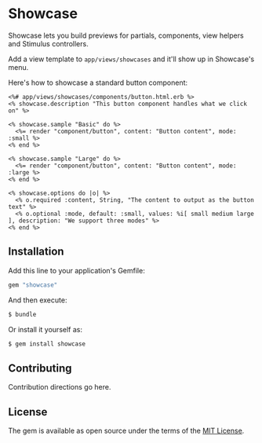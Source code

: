 # Showcase

Showcase lets you build previews for partials, components, view helpers and Stimulus controllers.

Add a view template to `app/views/showcases` and it'll show up in Showcase's menu.

Here's how to showcase a standard button component:

```erb
<%# app/views/showcases/components/button.html.erb %>
<% showcase.description "This button component handles what we click on" %>

<% showcase.sample "Basic" do %>
  <%= render "component/button", content: "Button content", mode: :small %>
<% end %>

<% showcase.sample "Large" do %>
  <%= render "component/button", content: "Button content", mode: :large %>
<% end %>

<% showcase.options do |o| %>
  <% o.required :content, String, "The content to output as the button text" %>
  <% o.optional :mode, default: :small, values: %i[ small medium large ], description: "We support three modes" %>
<% end %>
```

## Installation

Add this line to your application's Gemfile:

```ruby
gem "showcase"
```

And then execute:
```bash
$ bundle
```

Or install it yourself as:
```bash
$ gem install showcase
```

## Contributing
Contribution directions go here.

## License
The gem is available as open source under the terms of the [MIT License](https://opensource.org/licenses/MIT).
